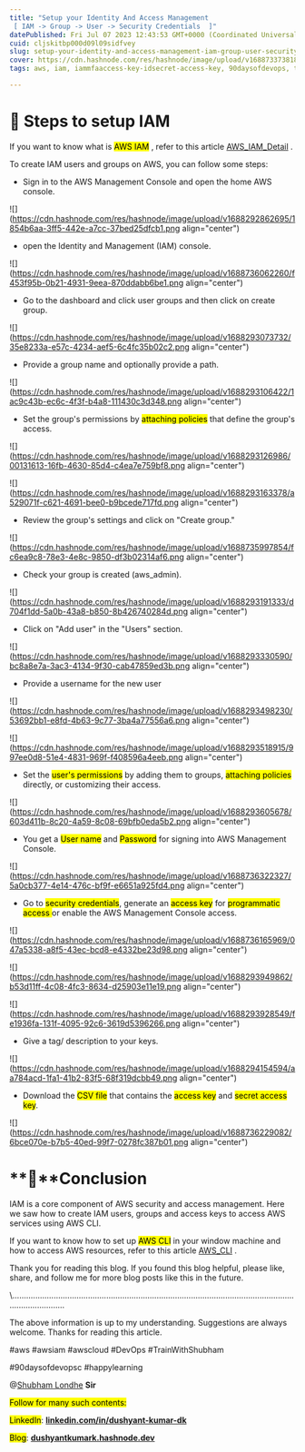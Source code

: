 ```yaml
---
title: "Setup your Identity And Access Management
 [ IAM -> Group -> User -> Security Credentials  ]"
datePublished: Fri Jul 07 2023 12:43:53 GMT+0000 (Coordinated Universal Time)
cuid: cljskitbp000d09l09sidfvey
slug: setup-your-identity-and-access-management-iam-group-user-security-credentials
cover: https://cdn.hashnode.com/res/hashnode/image/upload/v1688733738182/f3994e6c-2696-4504-b150-5986e31a852b.png
tags: aws, iam, iammfaaccess-key-idsecret-access-key, 90daysofdevops, trainwithshubham

---
```


# **🌟** Steps to setup IAM

If you want to know what is <mark>AWS IAM</mark> , refer to this article [AWS\_IAM\_Detail](https://dushyantkumark.hashnode.dev/introducing-the-power-of-identity-and-access-management-iam) .

To create IAM users and groups on AWS, you can follow some steps:

* Sign in to the AWS Management Console and open the home AWS console.
    

![](https://cdn.hashnode.com/res/hashnode/image/upload/v1688292862695/1854b6aa-3ff5-442e-a7cc-37bed25dfcb1.png align="center")

* open the Identity and Management (IAM) console.
    

![](https://cdn.hashnode.com/res/hashnode/image/upload/v1688736062260/f453f95b-0b21-4931-9eea-870ddabb6be1.png align="center")

* Go to the dashboard and click user groups and then click on create group.
    

![](https://cdn.hashnode.com/res/hashnode/image/upload/v1688293073732/35e8233a-e57c-4234-aef5-6c4fc35b02c2.png align="center")

* Provide a group name and optionally provide a path.
    

![](https://cdn.hashnode.com/res/hashnode/image/upload/v1688293106422/1ac9c43b-ec6c-4f3f-b4a8-111430c3d348.png align="center")

* Set the group's permissions by <mark>attaching policies</mark> that define the group's access.
    

![](https://cdn.hashnode.com/res/hashnode/image/upload/v1688293126986/00131613-16fb-4630-85d4-c4ea7e759bf8.png align="center")

![](https://cdn.hashnode.com/res/hashnode/image/upload/v1688293163378/a529071f-c621-4691-bee0-b9bcede717fd.png align="center")

* Review the group's settings and click on "Create group."
    

![](https://cdn.hashnode.com/res/hashnode/image/upload/v1688735997854/fc6ea9c8-78e3-4e8c-9850-df3b02314af6.png align="center")

* Check your group is created (aws\_admin).
    

![](https://cdn.hashnode.com/res/hashnode/image/upload/v1688293191333/d704f1dd-5a0b-43a8-b850-8b426740284d.png align="center")

* Click on "Add user" in the "Users" section.
    

![](https://cdn.hashnode.com/res/hashnode/image/upload/v1688293330590/bc8a8e7a-3ac3-4134-9f30-cab47859ed3b.png align="center")

* Provide a username for the new user
    

![](https://cdn.hashnode.com/res/hashnode/image/upload/v1688293498230/53692bb1-e8fd-4b63-9c77-3ba4a77556a6.png align="center")

![](https://cdn.hashnode.com/res/hashnode/image/upload/v1688293518915/997ee0d8-51e4-4831-969f-f408596a4eeb.png align="center")

* Set the <mark>user's permissions</mark> by adding them to groups, <mark>attaching policies</mark> directly, or customizing their access.
    

![](https://cdn.hashnode.com/res/hashnode/image/upload/v1688293605678/603d411b-8c20-4a59-8c08-69bfb0eda5b2.png align="center")

* You get a <mark>User name</mark> and <mark>Password</mark> for signing into AWS Management Console.
    

![](https://cdn.hashnode.com/res/hashnode/image/upload/v1688736322327/5a0cb377-4e14-476c-bf9f-e6651a925fd4.png align="center")

* Go to <mark>security credentials</mark>, generate an <mark>access key</mark> for <mark>programmatic access </mark> or enable the AWS Management Console access.
    

![](https://cdn.hashnode.com/res/hashnode/image/upload/v1688736165969/047a5338-a8f5-43ec-bcd8-e4332be23d98.png align="center")

![](https://cdn.hashnode.com/res/hashnode/image/upload/v1688293949862/b53d11ff-4c08-4fc3-8634-d25903e11e19.png align="center")

![](https://cdn.hashnode.com/res/hashnode/image/upload/v1688293928549/fe1936fa-131f-4095-92c6-3619d5396266.png align="center")

* Give a tag/ description to your keys.
    

![](https://cdn.hashnode.com/res/hashnode/image/upload/v1688294154594/aa784acd-1fa1-41b2-83f5-68f319dcbb49.png align="center")

* Download the <mark>CSV file</mark> that contains the <mark>access key</mark> and <mark>secret access key</mark>.
    

![](https://cdn.hashnode.com/res/hashnode/image/upload/v1688736229082/6bce070e-b7b5-40ed-99f7-0278fc387b01.png align="center")

# **🌟**Conclusion

IAM is a core component of AWS security and access management. Here we saw how to create IAM users, groups and access keys to access AWS services using AWS CLI.

If you want to know how to set up <mark>AWS CLI</mark> in your window machine and how to access AWS resources, refer to this article [AWS\_CLI](https://dushyantkumark.hashnode.dev/aws-cli-on-your-local-machine) .

Thank you for reading this blog. If you found this blog helpful, please like, share, and follow me for more blog posts like this in the future.

\\...................................................................................................................................................

The above information is up to my understanding. Suggestions are always welcome. Thanks for reading this article.

#aws #awsiam #awscloud #DevOps #TrainWithShubham

#90daysofdevopsc #happylearning

@[Shubham Londhe](@TrainWithShubham) **Sir**

<mark>Follow for many such contents:</mark>

<mark>LinkedIn</mark>: [**linkedin.com/in/dushyant-kumar-dk**](http://linkedin.com/in/dushyant-kumar-dk)

<mark>Blog</mark>: [**dushyantkumark.hashnode.dev**](http://dushyantkumark.hashnode.dev)
